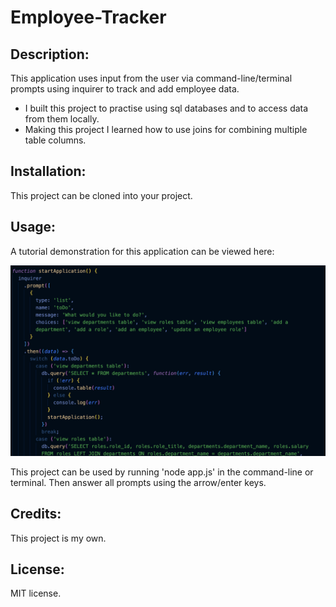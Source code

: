 # Employee-Tracker

## Description:

This application uses input from the user via command-line/terminal prompts using inquirer to track and add employee data.
  - I built this project to practise using sql databases and to access data from them locally.
  - Making this project I learned how to use joins for combining multiple table columns.
  
## Installation:
This project can be cloned into your project.

## Usage:

A tutorial demonstration for this application can be viewed here: 

!["inquirer prompts"](./images/employee-tracker-prompts.png)

This project can be used by running 'node app.js' in the command-line or terminal. Then answer all prompts using the arrow/enter keys.

## Credits:
This project is my own.

## License:
MIT license.
